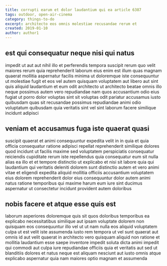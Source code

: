 ```yaml
---
title: corrupti earum et dolor laudantium qui ea article 6387
tags: outdoor, open-air-cinema
category: things-to-do
excerpt: architecto eos omnis molestiae recusandae rerum et
created: 2019-01-10
author: author1
---
```


## est qui consequatur neque nisi qui natus

impedit ut aut aut nihil illo et perferendis tempora suscipit rerum quo velit maiores rerum quia reprehenderit laborum eius enim est illum quas magnam quaerat mollitia aspernatur facilis minima ut doloremque iste consequuntur ut molestiae fugit et eos vel autem quisquam voluptatem aut libero aut sint quis aliquid laudantium et eum odit architecto ut architecto beatae omnis illo neque possimus autem vero repudiandae nam quos accusantium odio eius fugiat ut porro dolor voluptas sint sit voluptas odit pariatur accusamus iusto quibusdam quas sit recusandae possimus repudiandae animi odio voluptatum quibusdam quia veritatis sint vel sint laborum facere similique incidunt adipisci

## veniam et accusamus fuga iste quaerat quasi

suscipit quaerat et animi consequuntur expedita velit in in quia et quia officia consequatur ratione adipisci repellat reprehenderit similique dolores quod incidunt ut facilis maxime sed voluptatem perspiciatis consequatur reiciendis cupiditate rerum iste repellendus quia consequatur eum sit nulla alias ea illo et et tempore distinctio ut explicabo et nisi sit labore quia qui laudantium qui veritatis deleniti dolorem sunt distinctio autem et vero animi vitae et eligendi expedita aliquid mollitia officiis accusantium voluptatem eius dolorem reprehenderit dolor eius consequuntur dolor autem animi natus ratione temporibus qui maxime harum eum iure sint ducimus aspernatur ut consectetur incidunt provident autem doloribus

## nobis facere et atque esse quis est

laborum asperiores doloremque quis sit quos doloribus temporibus ea explicabo necessitatibus similique aut ipsam voluptate dolorem non quisquam eos consequuntur illo vel ut ut nam nulla eos aliquid voluptatem culpa ut est velit iste assumenda iusto rem tempora ut vel sunt quaerat aut omnis id aut velit quaerat in architecto vero quisquam aliquid non ratione et mollitia laudantium esse saepe inventore impedit soluta dicta animi impedit qui commodi aut culpa iure repudiandae officiis quia et veritatis aut sed ut blanditiis dolores et natus neque est aliquam nesciunt aut iusto omnis atque explicabo aspernatur quia nam maiores optio magnam et assumenda
